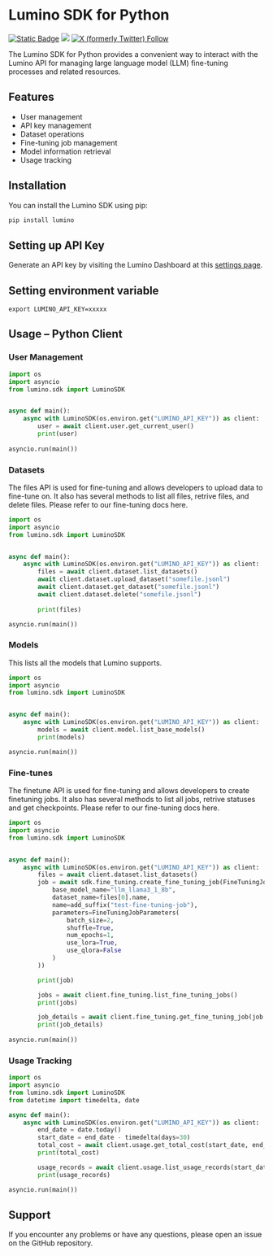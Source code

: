 # Lumino SDK for Python

[![Static Badge](https://img.shields.io/badge/pypi-0.0.3-blue)](https://pypi.org/project/lumino/)
[![](https://dcbadge.limes.pink/api/server/https://discord.gg/62DThqunWx?style=flat&compact=true)](https://discord.gg/https://discord.gg/62DThqunWx)
[![X (formerly Twitter) Follow](https://img.shields.io/twitter/follow/luminoai)](https://x.com/luminoai)

The Lumino SDK for Python provides a convenient way to interact with the Lumino API for managing large language model (LLM) fine-tuning processes and related resources.

## Features

- User management
- API key management
- Dataset operations
- Fine-tuning job management
- Model information retrieval
- Usage tracking

## Installation

You can install the Lumino SDK using pip:

```bash
pip install lumino
```

## Setting up API Key

Generate an API key by visiting the Lumino Dashboard at this [settings page](https://app.luminolabs.ai/settings).

## Setting environment variable

```
export LUMINO_API_KEY=xxxxx
```

## Usage – Python Client

### User Management

```python
import os
import asyncio
from lumino.sdk import LuminoSDK


async def main():
    async with LuminoSDK(os.environ.get("LUMINO_API_KEY")) as client:
        user = await client.user.get_current_user()
        print(user)
        
asyncio.run(main())
```

### Datasets
The files API is used for fine-tuning and allows developers to upload data to fine-tune on. It also has several methods to list all files, retrive files, and delete files. Please refer to our fine-tuning docs here.

```python
import os
import asyncio
from lumino.sdk import LuminoSDK


async def main():
    async with LuminoSDK(os.environ.get("LUMINO_API_KEY")) as client:
        files = await client.dataset.list_datasets()
        await client.dataset.upload_dataset("somefile.jsonl")
        await client.dataset.get_dataset("somefile.jsonl")
        await client.dataset.delete("somefile.jsonl")
        
        print(files)

asyncio.run(main())
```

### Models
This lists all the models that Lumino supports.

```python
import os
import asyncio
from lumino.sdk import LuminoSDK


async def main():
    async with LuminoSDK(os.environ.get("LUMINO_API_KEY")) as client:
        models = await client.model.list_base_models()
        print(models)

asyncio.run(main())
```


### Fine-tunes
The finetune API is used for fine-tuning and allows developers to create finetuning jobs. It also has several methods to list all jobs, retrive statuses and get checkpoints. Please refer to our fine-tuning docs here.

```python
import os
import asyncio
from lumino.sdk import LuminoSDK


async def main():
    async with LuminoSDK(os.environ.get("LUMINO_API_KEY")) as client:
        files = await client.dataset.list_datasets()
        job = await sdk.fine_tuning.create_fine_tuning_job(FineTuningJobCreate(
            base_model_name="llm_llama3_1_8b",
            dataset_name=files[0].name,
            name=add_suffix("test-fine-tuning-job"),
            parameters=FineTuningJobParameters(
                batch_size=2,
                shuffle=True,
                num_epochs=1,
                use_lora=True,
                use_qlora=False
            )
        ))

        print(job)

        jobs = await client.fine_tuning.list_fine_tuning_jobs()
        print(jobs)

        job_details = await client.fine_tuning.get_fine_tuning_job(job.name)
        print(job_details)
        
asyncio.run(main())
```

### Usage Tracking

```python
import os
import asyncio
from lumino.sdk import LuminoSDK
from datetime import timedelta, date

async def main():
    async with LuminoSDK(os.environ.get("LUMINO_API_KEY")) as client:
        end_date = date.today()
        start_date = end_date - timedelta(days=30)
        total_cost = await client.usage.get_total_cost(start_date, end_date)
        print(total_cost)

        usage_records = await client.usage.list_usage_records(start_date, end_date)
        print(usage_records)

asyncio.run(main())
```

## Support

If you encounter any problems or have any questions, please open an issue on the GitHub repository.